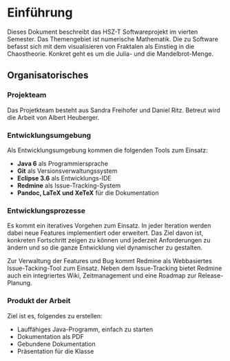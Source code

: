 # Einführung #

Dieses Dokument beschreibt das HSZ-T Softwareprojekt im vierten Semester. Das
Themengebiet ist numerische Mathematik. Die zu Software befasst sich mit dem
visualisieren von Fraktalen als Einstieg in die Chaostheorie. Konkret geht es um
die Julia- und die Mandelbrot-Menge.


## Organisatorisches ##

### Projekteam ###

Das Projetkteam besteht aus Sandra Freihofer und Daniel Ritz. Betreut wird die
Arbeit von Albert Heuberger.


### Entwicklungsumgebung ###

Als Entwicklungsumgebung kommen die folgenden Tools zum Einsatz:

* **Java 6** als Programmiersprache
* **Git** als Versionsverwaltungssystem
* **Eclipse 3.6** als Entwicklungs-IDE
* **Redmine** als Issue-Tracking-System
* **Pandoc, LaTeX und XeTeX** für die Dokumentation


### Entwicklungsprozesse ###

Es kommt ein iteratives Vorgehen zum Einsatz. In jeder Iteration werden dabei
neue Features implementiert oder erweitert. Das Ziel davon ist, konkreten
Fortschritt zeigen zu können und jederzeit Anforderungen zu ändern und so die
ganze Entwicklung viel dynamischer zu gestalten.

Zur Verwaltung der Features und Bug kommt Redmine als Webbasiertes
Issue-Tacking-Tool zum Einsatz. Neben dem Issue-Tracking bietet Redmine auch
ein integriertes Wiki, Zeitmanagement und eine Roadmap zur Release-Planung.


### Produkt der Arbeit ###

Ziel ist es, folgendes zu erstellen:

* Lauffähiges Java-Programm, einfach zu starten
* Dokumentation als PDF
* Gebundene Dokumentation
* Präsentation für die Klasse
